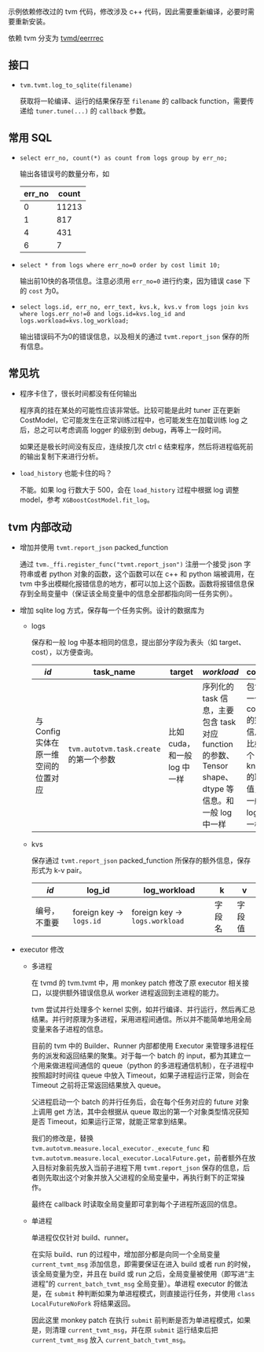 示例依赖修改过的 tvm 代码，修改涉及 c++ 代码，因此需要重新编译，必要时需要重新安装。

依赖 tvm 分支为 [tvmd/eerrrec](https://github.com/huochaitiantang/tvmd/tree/errec)

## 接口

* `tvm.tvmt.log_to_sqlite(filename)`

    获取将一轮编译、运行的结果保存至 `filename` 的 callback function，需要传递给 `tuner.tune(...)` 的 `callback` 参数。

## 常用 SQL

* `select err_no, count(*) as count from logs group by err_no;`

    输出各错误号的数量分布，如

    | err_no | count |
    |--------|-------|
    | 0	| 11213	|
    | 1	| 817	|
    | 4	| 431	|
    | 6	| 7     |

* `select * from logs where err_no=0 order by cost limit 10;`

    输出前10快的各项信息。注意必须用 `err_no=0` 进行约束，因为错误 case 下的 `cost` 为0。

* `select logs.id, err_no, err_text, kvs.k, kvs.v from logs join kvs where logs.err_no!=0 and logs.id=kvs.log_id and logs.workload=kvs.log_workload;`

    输出错误码不为0的错误信息，以及相关的通过 `tvmt.report_json` 保存的所有信息。

## 常见坑

* 程序卡住了，很长时间都没有任何输出

    程序真的挂在某处的可能性应该非常低。比较可能是此时 tuner 正在更新 CostModel，它可能发生在正常训练过程中，也可能发生在加载训练 log 之后，总之可以考虑调高 logger 的级别到 debug，再等上一段时间。

    如果还是极长时间没有反应，连续按几次 ctrl c 结束程序，然后将进程临死前的输出复制下来进行分析。

* `load_history` 也能卡住的吗？

    不能。如果 log 行数大于 500，会在 `load_history` 过程中根据 log 调整 model，参考 `XGBoostCostModel.fit_log`。

## tvm 内部改动

* 增加并使用 `tvmt.report_json` packed_function

    通过 `tvm._ffi.register_func("tvmt.report_json")` 注册一个接受 json 字符串或者 python 对象的函数，这个函数可以在 c++ 和 python 端被调用，在 tvm 中多出模糊化报错信息的地方，都可以加上这个函数。函数将报错信息保存到全局变量中（保证该全局变量中的信息全部都指向同一任务实例）。

* 增加 sqlite log 方式，保存每一个任务实例。设计的数据库为
    * logs

        保存和一般 log 中基本相同的信息，提出部分字段为表头（如 target、cost），以方便查询。

        | *id* | task_name | target | *workload* | config | err_no | cost | err_text |
        |------|-----------|--------|------------|--------|--------|------|----------|
        | 与 Config 实体在原一维空间的位置对应 | `tvm.autotvm.task.create` 的第一个参数 | 比如 cuda，和一般 log 中一样 | 序列化的 task 信息，主要包含 task 对应 function 的参数、Tensor shape、dtype 等信息。和一般 log 中一样 | 包含了一个 config 的完整信息，比如各个 knob 的取值，和一般 log 中一样 | 错误编号，参考 #1 中的总结 | 去掉最快、最慢后的平均 cost | 报错信息，和一般 log 中一样（不一定完整） |

    * kvs

        保存通过 `tvmt.report_json` packed_function 所保存的额外信息，保存形式为 k-v pair。

        | *id* | log_id | log_workload | k | v |
        |------|--------|--------------|---|---|
        | 编号，不重要 | foreign key -> `logs.id` | foreign key -> `logs.workload` | 字段名 | 字段值 |

* executor 修改

    * 多进程

        在 tvmd 的 tvm.tvmt 中，用 monkey patch 修改了原 executor 相关接口，以提供额外错误信息从 worker 进程返回到主进程的能力。

        tvm 尝试并行处理多个 kernel 实例，如并行编译、并行运行，然后再汇总结果。并行时原理为多进程，采用进程间通信。所以并不能简单地用全局变量来各子进程的信息。

        目前的 tvm 中的 Builder、Runner 内部都使用 Executor 来管理多进程任务的派发和返回结果的聚集。对于每一个 batch 的 input，都为其建立一个用来做进程间通信的 queue（python 的多进程通信机制），在子进程中按照超时时间往 queue 中放入 Timeout，如果子进程运行正常，则会在 Timeout 之前将正常返回结果放入 queue。

        父进程启动一个 batch 的并行任务后，会在每个任务对应的 future 对象上调用 get 方法，其中会根据从 queue 取出的第一个对象类型情况获知是否 Timeout，如果运行正常，就能正常拿到结果。

        我们的修改是，替换 `tvm.autotvm.measure.local_executor._execute_func` 和 `tvm.autotvm.measure.local_executor.LocalFuture.get`，前者额外在放入目标对象前先放入当前子进程下用 `tvmt.report_json` 保存的信息，后者则先取出这个对象并放入父进程的全局变量中，再执行剩下的正常操作。

        最终在 callback 时读取全局变量即可拿到每个子进程所返回的信息。

    * 单进程

        单进程仅仅针对 build、runner。

        在实际 build、run 的过程中，增加部分都是向同一个全局变量 `current_tvmt_msg` 添加信息，即需要保证在进入 build 或者 run 的时候，该全局变量为空，并且在 build 或 run 之后，全局变量被使用（即写进“主进程”的 `current_batch_tvmt_msg` 全局变量）。单进程 executor 的做法是，在 `submit` 种判断如果为单进程模式，则直接运行任务，并使用 `class LocalFutureNoFork` 将结果返回。

        因此这里 monkey patch 在执行 `submit` 前判断是否为单进程模式，如果是，则清理 `current_tvmt_msg`，并在原 `submit` 运行结束后把 `current_tvmt_msg` 放入 `current_batch_tvmt_msg`。